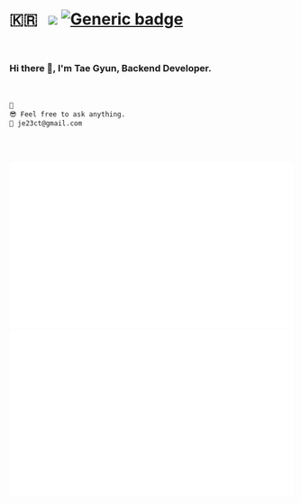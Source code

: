 # :kr: &nbsp; <a href="https://www.instagram.com/tg.kim/"><img src="https://img.shields.io/badge/Instagram-E4405F?style=flat-square&logo=Instagram&logoColor=white"/></a> [![Generic badge](https://img.shields.io/badge/Blog-tistory-yellow.svg)](https://je2ct.tistory.com/)
<br>

### Hi there 👋,  I'm Tae Gyun, Backend Developer.  
<br>

```
👊 
😎 Feel free to ask anything.  
📧 je23ct@gmail.com
```
<br>
<br>

![흠냐](https://raw.githubusercontent.com/t-g-kim/github-stats/ba577d27dc4cedcf123418f447b68717fcc2fcaf/generated/languages.svg)
![흠냐](https://raw.githubusercontent.com/t-g-kim/github-stats/ba577d27dc4cedcf123418f447b68717fcc2fcaf/generated/overview.svg)
<br>




<!--
<img align="center" src="https://github-readme-stats.vercel.app/api?username=t-g-kim"> [![solved.ac tier](http://mazassumnida.wtf/api/generate_badge?boj=je2ct)](https://solved.ac/je2ct)  
<br>
<img align="center" src="https://github-readme-stats.vercel.app/api/wakatime?username=tgkim">


-->

